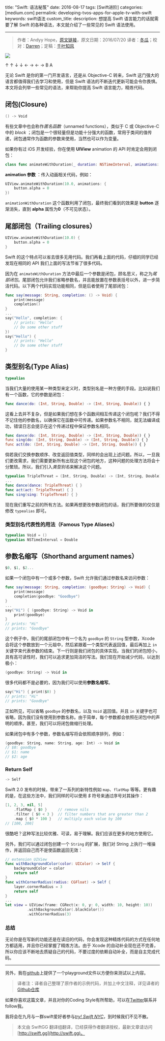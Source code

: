 title: "Swift: 语法秘笈"
date: 2016-08-17
tags: [Swift进阶]
categories: [medium.com]
permalink: developing-tvos-apps-for-apple-tv-with-swift
keywords: swift语法
custom_title: 
description: 想提高 Swift 语言能力的话就需要了解 Swift 的各种语法，本文就介绍了一些常见的 Swift 语法使用。

---
> 作者：Andyy Hope，[原文链接](https://medium.com/swift-programming/swift-syntax-cheat-codes-9ce4ab4bc82e#.tvz9bwxhk)，原文日期：2016/07/20
> 译者：[冬瓜](http://www.desgard.com/)；校对：[Darren](https://github.com/Harman-darrenchen)；定稿：[千叶知风](http://weibo.com/xiaoxxiao)
  








<!--此处开始正文-->

![][image-1]

↑ ↑ ↓ ↓ ← → ← → B A

无论 Swift 是你的第一门开发语言，还是从 Objective-C 转来，Swift 这门强大的语言都值得我们去学习和使用，但是 Swift 语法的不断迭代更新可能会令你畏惧。本文将会列举一些常见的语法，来帮助你提高 Swift 语言能力，精炼代码。

## 闭包(Closure)

```swift
() -> Void
```

有些文章中也会称作*匿名函数*（unnamed functions），类似于 C 或 Objective-C 中的 *block* ；闭包是一个很轻量但是功能十分强大的函数，常用于类间的值传递，闭包通常作为函数的参数来使用，当然也可以作为变量。

<!--more-->

如果你有过 iOS 开发经验，你在使用 **UIView** animation 的 API 时肯定会用到闭包：

```swift
class func animateWithDuration(_ duration: NSTimeInterval, animations: () -> Void)
```

**animation 参数** ：传入动画相关代码，例如：

```swift
UIView.animateWithDuration(10.0, animations: {
    button.alpha = 0
})
```

`animationWithDuration` 这个函数利用了闭包，最终我们看到的效果是 **button** 逐渐消失，直到 **alpha** 属性为**0**（不可见状态）。

## 尾部闭包（Trailing closures）

```swift
UIView.animateWithDuration(10.0) { 
    button.alpha = 0
}
```

Swift 的这个特点可以省去很多无用代码。我们再看上面的代码，仔细的同学已经发现在相同的 API 我们上面的写法节省了很多代码。

因为在 `animateWithDuration` 方法中最后一个参数是闭包，顾名思义，称之为*尾部闭包*。尾部闭包允许我们省略参数名，并且能放置在参数表括号以外，进一步简洁代码。以下两个代码实现功能相同，但是后者使用了尾部闭包：

```swift
func say(message: String, completion: () -> Void) {
    print(message)
    completion()
}
...
say("Hello", completion: {
    // prints: "Hello" 
    // Do some other stuff
})
say("Hello") {
    // prints: "Hello"
    // Do some other stuff
}
```

## 类型别名(Type Alias)

```swift
typealias
```

当我们大量的使用某一种类型来定义时，类型别名是一种方便的手段。比如说我们有一个函数，它的参数是闭包：

```swift
func dance(do: (Int, String, Double) -> (Int, String, Double)) { }
```

这看上去并不复杂，但是如果我们想在多个函数间相互传递这个闭包呢？我们不得不记住他的参数名，以确保它在函数中可传递。如果参数名不相同，就无法编译成功，错误日志会提示在这个传递过程中保证参数名相同。

```swift
func dance(do: (Int, String, Double) -> (Int, String, Double)) { }
func sing(do: (Int, String, Double) -> (Int, String, Double)) { }
func act(do: (Int, String, Double) -> (Int, String, Double)) { }
```

倘若我们交换参数顺序、改变返回值类型，同样的会出现上述问题。所以，一旦我们更改需求，我们需要更新所有出现这个闭包的地方，这种问题的处理方法将会十分繁琐。所以，我们引入*类型别名*来解决这个问题。

```swift
typealias TripleThreat = (Int, String, Double) -> (Int, String, Double)
...
func dance(dance: TripleThreat) { }
func act(act: TripleThreat) { }
func sing(sing: TripleThreat) { }
```

现在我们重写之前的所有方法。如果再想更改参数闭包的话，我们所要做的仅仅是修改 `typealias` 即可。

### 类型别名代表性的用法（Famous Type Aliases）

```swift
typealias Void = ()
typealias NSTimeInterval = Double
```

## 参数名缩写（Shorthand argument names）

```swift
$0, $1, $2...
```

如果一个闭包中有一个或多个参数，Swift 允许我们通过参数名来访问参数：

```swift 
func say(message: String, completion: (goodbye: String) -> Void) {
    print(message)
    completion(goodbye: "Goodbye")
}
...
say("Hi") { (goodbye: String) -> Void in
    print(goodbye)
}
// prints: "Hi"
// prints: "Goodbye"
```

这个例子中，我们的尾部闭包中有一个名为 `goodbye` 的 `String` 型参数，Xcode 会将这个参数放到一个元祖中，然后紧跟着一个类型代表返回值，最后再加上 `in` 关键字来代表参数的结束。下一行则是我们闭包的具体实现。当我们的闭包短小，具有高可读性时，我们可以追求更加简洁的写法。我们现在开始减少代码，以达到极小：

```swift
(goodbye: String) -> Void in
```

很多代码都不是必要的，因为我们可以使用**参数名缩写**。

```swift
say("Hi") { print($0) }
// prints: "Hi"
// prints: "Goodbye"
```


正如所见，可以省略 `goodbye` 的参数名，以及 `Void` 返回值。并且 `in` 关键字也可省略，因为我们没有使用到参数名称。由于简单，每个参数都会依照在闭包中的声明的顺序。甚至，我们可以将闭包做缩行处理。


如果闭包中有多个参数，参数名缩写将会依照顺序排列，例如：

```swift
(goodbye: String, name: String, age: Int) -> Void in
// $0: goodbye
// $1: name
// $2: age
```

### Return Self

```swift
-> Self
```

Swift 2.0 发布的时候，带来了一系列的新特性例如 `map`、`flatMap` 等等。更有趣的是，在这些方法中，我们同样的可以使用 *$* 符号来通过序号对其操作：

```swift
[1, 2, 3, nil, 5]
    .flatMap { $0 }     // remove nils
    .filter { $0 < 3 }  // filter numbers that are greater than 2
    .map { $0 * 100 }   // multiply each value by 100
// [100, 200]
```

很酷吧？这种写法比较优雅、可读，易于理解。我们应该在更多的地方使用它。

另外，我们可以通过闭包创建一个 `String` 的扩展，我们对 String 上执行一堆操作，并返回自己而不是使函数返回无效：

```swift
// extension UIView
func withBackgroundColor(color: UIColor) -> Self {
    backgroundColor = color
    return self
}
func withCornerRadius(radius: CGFloat) -> Self {
    layer.cornerRadius = 3
    return self
}
...
let view = UIView(frame: CGRect(x: 0, y: 0, width: 10, height: 10))
          .withBackgroundColor(.blackColor())
          .withCornerRadius(3)
```

### 总结

无论你是在写新的功能还是在读旧的代码，你会发现这种精炼代码的方式在任何地方都适用，并且你已经掌握了精炼方法。由于 Xcode 的自动补全现在还不完善，所以你应该不断地去质疑自己的代码，不要过度的依赖自动补全，而是自主完成代码。

--- 

另外，我在[github][1]上提供了一个playground文件以方便你来测试以上内容。

> 译者注：译者自己整理了原作者的示例代码，并加上中文注释，详见译者的[Github仓库][2]

如果你喜欢这篇文章，并且对你的Coding Style有所帮助，可以在[Twitter][3]联系并follow我。

我将会在九月与一群swift爱好者参与[*try! Swift NYC*][4]，到时候我们不见不散。

[1]:	https://github.com/andyyhope/Blog_SyntaxCheatCodes
[2]:	https://github.com/Desgard/SwiftGG-Translation-Demo/blob/master/Swift%20Syntax%20cheat%20codes/Blog_SyntaxCheatCodes.playground/Contents.swift
[3]:	https://twitter.com/AndyyHope
[4]:	http://www.tryswiftnyc.com/

[image-1]:	https://cdn-images-1.medium.com/max/2000/1*vjSHAgb-StGFzW3ryYFfvA.png
> 本文由 SwiftGG 翻译组翻译，已经获得作者翻译授权，最新文章请访问 [http://swift.gg](http://swift.gg)。
